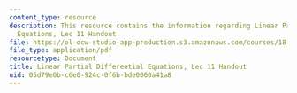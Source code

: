 ```yaml
---
content_type: resource
description: This resource contains the information regarding Linear Partial Differential
  Equations, Lec 11 Handout.
file: https://ol-ocw-studio-app-production.s3.amazonaws.com/courses/18-303-linear-partial-differential-equations-analysis-and-numerics-fall-2014/05d79e0bc6e0924c0f6bbde0060a41a8_MIT18_303F14_Lec11.pdf
file_type: application/pdf
resourcetype: Document
title: Linear Partial Differential Equations, Lec 11 Handout
uid: 05d79e0b-c6e0-924c-0f6b-bde0060a41a8
---
```

